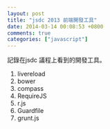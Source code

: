 ```yaml
---
layout: post
title: "jsdc 2013 前端開發工具"
date: 2014-03-14 00:08:53 +0800
comments: true
categories: ["javascript"]
---
```



<!-- more -->

記錄在jsdc 議程上看到的開發工具。

1. livereload
2. bower
3. compass
4. RequireJS
5. r.js
6. Guardfile 
7. grunt.js